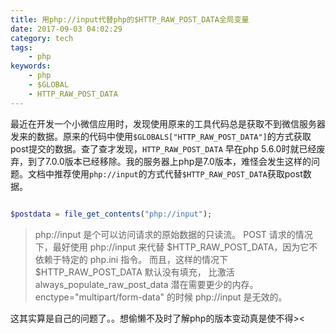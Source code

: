 ```yaml
---
title: 用php://input代替php的$HTTP_RAW_POST_DATA全局变量
date: 2017-09-03 04:02:29
category: tech
tags:
    - php
keywords:
    - php
    - $GLOBAL
    - HTTP_RAW_POST_DATA
---
```


最近在开发一个小微信应用时，发现使用原来的工具代码总是获取不到微信服务器发来的数据。原来的代码中使用`$GLOBALS["HTTP_RAW_POST_DATA"]`的方式获取post提交的数据。查了查才发现，`HTTP_RAW_POST_DATA` 早在php 5.6.0时就已经废弃，到了7.0.0版本已经移除。我的服务器上php是7.0版本，难怪会发生这样的问题。文档中推荐使用`php://input`的方式代替`$HTTP_RAW_POST_DATA`获取post数据。

```php

$postdata = file_get_contents("php://input");

```

>php://input 是个可以访问请求的原始数据的只读流。 POST 请求的情况下，最好使用 php://input 来代替 $HTTP_RAW_POST_DATA，因为它不依赖于特定的 php.ini 指令。 而且，这样的情况下 $HTTP_RAW_POST_DATA 默认没有填充， 比激活 always_populate_raw_post_data 潜在需要更少的内存。 enctype="multipart/form-data" 的时候 php://input 是无效的。

这其实算是自己的问题了。。想偷懒不及时了解php的版本变动真是使不得><
